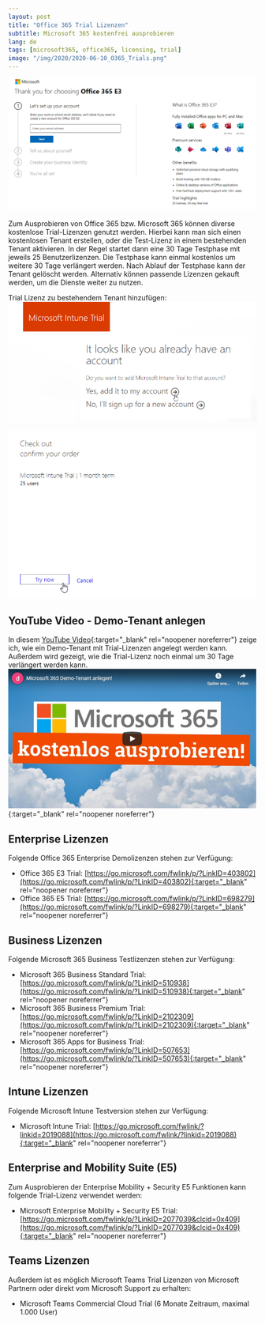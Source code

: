 ```yaml
---
layout: post
title: "Office 365 Trial Lizenzen"
subtitle: Microsoft 365 kostenfrei ausprobieren
lang: de
tags: [microsoft365, office365, licensing, trial]
image: "/img/2020/2020-06-10_O365_Trials.png"
---
```

![Office 365 Trial Registration](/img/2020/2020-06-10_O365_Trials.png "Office 365 Trial Registration")<br /><br />
Zum Ausprobieren von Office 365 bzw. Microsoft 365 können diverse kostenlose Trial-Lizenzen genutzt werden. Hierbei kann man sich einen kostenlosen Tenant erstellen, oder die Test-Lizenz in einem bestehenden Tenant aktivieren. In der Regel startet dann eine 30 Tage Testphase mit jeweils 25 Benutzerlizenzen. Die Testphase kann einmal kostenlos um weitere 30 Tage verlängert werden. Nach Ablauf der Testphase kann der Tenant gelöscht werden. Alternativ können passende Lizenzen gekauft werden, um die Dienste weiter zu nutzen.

Trial Lizenz zu bestehendem Tenant hinzufügen:
![Microsoft 365 Trial Lizenz zu bestehenden Tenant hinzufügen (1)](/img/2020/2020-07-28_IntuneTrial_1.png "Microsoft 365 Trial Lizenz zu bestehenden Tenant hinzufügen (1)")

![Microsoft 365 Trial Lizenz zu bestehenden Tenant hinzufügen (2)](/img/2020/2020-07-28_IntuneTrial_2.png "Microsoft 365 Trial Lizenz zu bestehenden Tenant hinzufügen (2)")

## YouTube Video - Demo-Tenant anlegen

In diesem [YouTube Video](https://www.youtube.com/watch?v=gCS2RkGWNjA){:target="_blank" rel="noopener noreferrer"} zeige ich, wie ein Demo-Tenant mit Trial-Lizenzen angelegt werden kann. Außerdem wird gezeigt, wie die Trial-Lizenz noch einmal um 30 Tage verlängert werden kann.
[![Microsoft 365 Demo-Tenant anlegen! (YouTube)](/img/2020/2020-07-28_yt_M365_ausprobieren.png "Microsoft 365 Demo-Tenant anlegen! (YouTube)")](https://www.youtube.com/watch?v=gCS2RkGWNjA){:target="_blank" rel="noopener noreferrer"}

## Enterprise Lizenzen

Folgende Office 365 Enterprise Demolizenzen stehen zur Verfügung:

- Office 365 E3 Trial: [https://go.microsoft.com/fwlink/p/?LinkID=403802](https://go.microsoft.com/fwlink/p/?LinkID=403802){:target="_blank" rel="noopener noreferrer"}
- Office 365 E5 Trial: [https://go.microsoft.com/fwlink/p/?LinkID=698279](https://go.microsoft.com/fwlink/p/?LinkID=698279){:target="_blank" rel="noopener noreferrer"}

## Business Lizenzen

Folgende Microsoft 365 Business Testlizenzen stehen zur Verfügung:

- Microsoft 365 Business Standard Trial: [https://go.microsoft.com/fwlink/p/?LinkID=510938](https://go.microsoft.com/fwlink/p/?LinkID=510938){:target="_blank" rel="noopener noreferrer"}
- Microsoft 365 Business Premium Trial: [https://go.microsoft.com/fwlink/p/?LinkID=2102309](https://go.microsoft.com/fwlink/p/?LinkID=2102309){:target="_blank" rel="noopener noreferrer"}
- Microsoft 365 Apps for Business Trial: [https://go.microsoft.com/fwlink/p/?LinkID=507653](https://go.microsoft.com/fwlink/p/?LinkID=507653){:target="_blank" rel="noopener noreferrer"}

## Intune Lizenzen

Folgende Microsoft Intune Testversion stehen zur Verfügung:

- Microsoft Intune Trial: [https://go.microsoft.com/fwlink/?linkid=2019088](https://go.microsoft.com/fwlink/?linkid=2019088){:target="_blank" rel="noopener noreferrer"}

## Enterprise and Mobility Suite (E5)

Zum Ausprobieren der Enterprise Mobility + Security E5 Funktionen kann folgende Trial-Lizenz verwendet werden:

- Microsoft Enterprise Mobility + Security E5 Trial: [https://go.microsoft.com/fwlink/p/?LinkID=2077039&clcid=0x409](https://go.microsoft.com/fwlink/p/?LinkID=2077039&clcid=0x409){:target="_blank" rel="noopener noreferrer"}

## Teams Lizenzen

Außerdem ist es möglich Microsoft Teams Trial Lizenzen von Microsoft Partnern oder direkt vom Microsoft Support zu erhalten:

- Microsoft Teams Commercial Cloud Trial (6 Monate Zeitraum, maximal 1.000 User)
